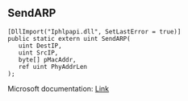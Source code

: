 ## SendARP

```
[DllImport("Iphlpapi.dll", SetLastError = true)]
public static extern uint SendARP(
   uint DestIP,
   uint SrcIP,
   byte[] pMacAddr,
   ref uint PhyAddrLen
);
```

Microsoft documentation: [Link](https://docs.microsoft.com/en-us/windows/win32/api/iphlpapi/nf-iphlpapi-sendarp)
